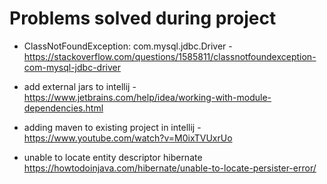 # Problems solved during project

- ClassNotFoundException: com.mysql.jdbc.Driver -
  https://stackoverflow.com/questions/1585811/classnotfoundexception-com-mysql-jdbc-driver
- add external jars to intellij -
  https://www.jetbrains.com/help/idea/working-with-module-dependencies.html

- adding maven to existing project in intellij -
  https://www.youtube.com/watch?v=M0ixTVUxrUo

- unable to locate entity descriptor hibernate
  https://howtodoinjava.com/hibernate/unable-to-locate-persister-error/
